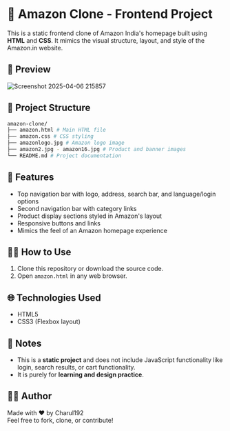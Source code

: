 # 🛒 Amazon Clone - Frontend Project

This is a static frontend clone of Amazon India's homepage built using **HTML** and **CSS**. It mimics the visual structure, layout, and style of the Amazon.in website.

## 📸 Preview
![Screenshot 2025-04-06 215857](https://github.com/user-attachments/assets/0fd5d230-8cac-4755-8ec0-4d903fbc4a0e)

## 📁 Project Structure
```bash
amazon-clone/
├── amazon.html # Main HTML file
├── amazon.css # CSS styling
├── amazonlogo.jpg # Amazon logo image
├── amazon2.jpg - amazon16.jpg # Product and banner images
└── README.md # Project documentation
```


## 🔧 Features

- Top navigation bar with logo, address, search bar, and language/login options
- Second navigation bar with category links
- Product display sections styled in Amazon's layout
- Responsive buttons and links
- Mimics the feel of an Amazon homepage experience

## 🧑‍💻 How to Use

1. Clone this repository or download the source code.
2. Open `amazon.html` in any web browser.

## 🌐 Technologies Used

- HTML5
- CSS3 (Flexbox layout)

## 📌 Notes

- This is a **static project** and does not include JavaScript functionality like login, search results, or cart functionality.
- It is purely for **learning and design practice**.

## 👩‍💻 Author
Made with ❤️ by Charul192
<br/>
Feel free to fork, clone, or contribute!
